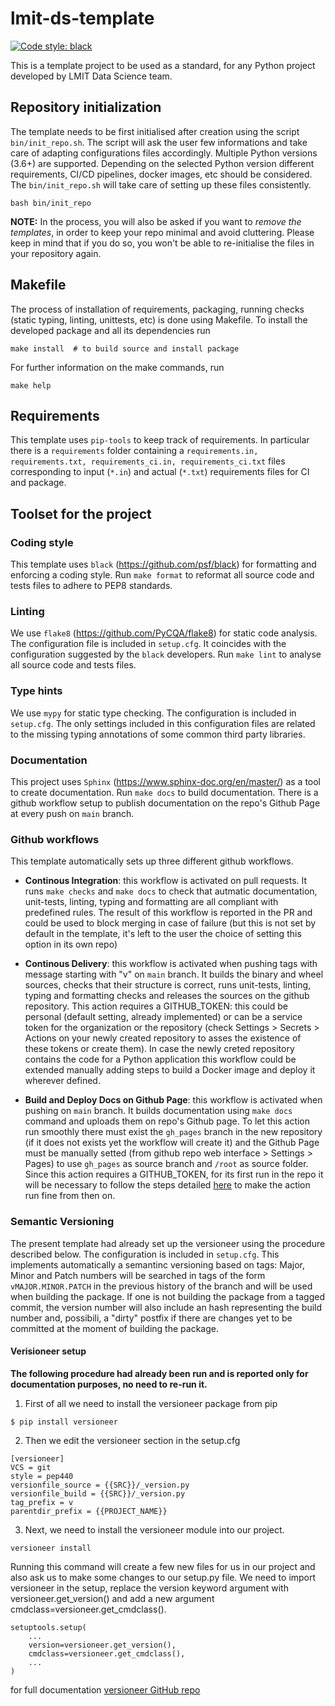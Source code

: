 # lmit-ds-template

[![Code style: black](https://img.shields.io/badge/code%20style-black-000000.svg)](https://github.com/psf/black)

This is a template project to be used as a standard, for any Python project developed by LMIT Data Science team.

## Repository initialization 

The template needs to be first initialised after creation using the script `bin/init_repo.sh`. 
The script will ask the user few informations and take care of adapting configurations files accordingly. 
Multiple Python versions (3.6+) are supported. 
Depending on the selected Python version different requirements, CI/CD pipelines, 
docker images, etc should be considered. The `bin/init_repo.sh` will take care of 
setting up these files consistently.

```
bash bin/init_repo
```

**NOTE:** In the process, you will also be asked if you want to *remove the templates*, 
in order to keep your repo minimal and avoid cluttering. 
Please keep in mind that if you do so, you won't be able to re-initialise the files 
in your repository again. 

## Makefile 

The process of installation of requirements, packaging, running checks (static typing, linting, unittests, etc) is 
done using Makefile. To install the developed package and all its dependencies run

```
make install  # to build source and install package
```

For further information on the make commands, run

```
make help
```


## Requirements

This template uses ``pip-tools`` to keep track of requirements. In particular there is a ``requirements`` folder 
containing a ``requirements.in, requirements.txt, requirements_ci.in, requirements_ci.txt`` files corresponding to 
input (``*.in``) and actual (``*.txt``) requirements files for CI and package.


## Toolset for the project

### Coding style
This template uses ``black`` (https://github.com/psf/black) for formatting and enforcing a coding style.
Run ``make format`` to reformat all source code and tests files to adhere to PEP8 standards.

### Linting
We use ``flake8`` (https://github.com/PyCQA/flake8) for static code analysis. The configuration file is included in ``setup.cfg``. 
It coincides with the configuration suggested by the ``black`` developers. Run ``make lint`` to analyse all source code and tests files.

### Type hints
We use ``mypy`` for static type checking. The configuration is included in ``setup.cfg``.
The only settings included in this configuration files are related to the missing typing annotations of some common third party libraries.

### Documentation
This project uses `Sphinx` (https://www.sphinx-doc.org/en/master/) as a tool to create documentation. Run `make docs` to build documentation.
There is a github workflow setup to publish documentation on the repo's Github Page at every push on `main` branch. 

### Github workflows
This template automatically sets up three different github workflows.  

* **Continous Integration**: this workflow is activated on pull requests. It runs `make checks` and `make docs` to check that autmatic documentation, unit-tests, linting, typing and formatting are all compliant with predefined rules. The result of this workflow is reported in the PR and could be used to block merging in case of failure (but this is not set by default in the template, it's left to the user the choice of setting this option in its own repo)

* **Continous Delivery**: this workflow is activated when pushing tags with message starting with "v" on `main` branch. It builds the binary and wheel sources, checks that their structure is correct, runs unit-tests, linting, typing and formatting checks and releases the sources on the github repository. This action requires a GITHUB_TOKEN: this could be personal (default setting, already implemented) or can be a service token for the organization or the repository (check Settings > Secrets > Actions on your newly created repository to asses the existence of these tokens or create them). In case the newly creted repository contains the code for a Python application this workflow could be extended manually adding steps to build a Docker image and deploy it wherever defined.

* **Build and Deploy Docs on Github Page**: this workflow is activated when pushing on `main` branch. It builds documentation using `make docs` command and uploads them on repo's Github page. To let this action run smoothly there must exist the `gh_pages` branch in the new repository (if it does not exists yet the workflow will create it) and the Github Page must be manually setted (from github repo web interface > Settings > Pages) to use `gh_pages` as source branch and `/root` as source folder. 
Since this action requires a GITHUB_TOKEN, for its first run in the repo it will be necessary to follow the steps  detailed [here]( https://github.com/peaceiris/actions-gh-pages#%EF%B8%8F-first-deployment-with-github_token)  to make the action run fine from then on.


### Semantic Versioning

The present template had already set up the versioneer using the procedure described below. The configuration is included in ``setup.cfg``. This implements automatically a semantinc versioning based on tags: Major, Minor and Patch numbers will be searched in tags of the form `vMAJOR.MINOR.PATCH` in the previous history of the branch and will be used when building the package. If one is not building the package from a tagged commit, the version number will also include an hash representing the build number and, possibili, a "dirty" postfix if there are changes yet to be committed at the moment of building the package.


#### Verisioneer setup
**The following procedure had already been run and is reported only for documentation purposes, no need to re-run it.**
1. First of all we need to install the versioneer package from pip
```
$ pip install versioneer
```

2. Then we edit the versioneer section in the setup.cfg

```
[versioneer]
VCS = git
style = pep440
versionfile_source = {{SRC}}/_version.py
versionfile_build = {{SRC}}/_version.py
tag_prefix = v
parentdir_prefix = {{PROJECT_NAME}}
```

3. Next, we need to install the versioneer module into our project.
```
versioneer install
```

Running this command will create a few new files for us in our project and also ask us to make some changes to our setup.py file. We need to import versioneer in the setup, replace the version keyword argument with versioneer.get_version() and add a new argument cmdclass=versioneer.get_cmdclass().

```
setuptools.setup(
    ...
    version=versioneer.get_version(),
    cmdclass=versioneer.get_cmdclass(),
    ...
)
```
 for full documentation [versioneer GitHub repo](https://github.com/python-versioneer/python-versioneer)